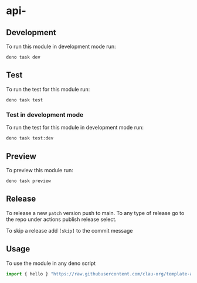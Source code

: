 # api-<NAME>

## Development

To run this module in development mode run:

```
deno task dev
```

## Test

To run the test for this module run:

```
deno task test
```

### Test in development mode


To run the test for this module in development mode run:

```
deno task test:dev
```

## Preview

To preview this module run:

```
deno task preview
```

## Release

To release a new `patch` version push to main. To any type of release go to the repo under actions publish release select.

To skip a release add `[skip]` to the commit message

## Usage

To use the module in any deno script


```ts
import { hello } "https://raw.githubusercontent.com/clau-org/template-api-module/v0.0.1/src/hello.ts"
```